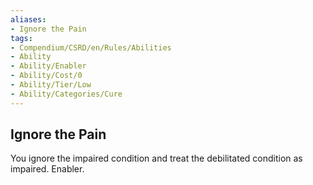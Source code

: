 ```yaml
---
aliases:
- Ignore the Pain
tags:
- Compendium/CSRD/en/Rules/Abilities
- Ability
- Ability/Enabler
- Ability/Cost/0
- Ability/Tier/Low
- Ability/Categories/Cure
---
```


  
## Ignore the Pain  
You ignore the impaired condition and treat the debilitated condition as impaired. Enabler.
